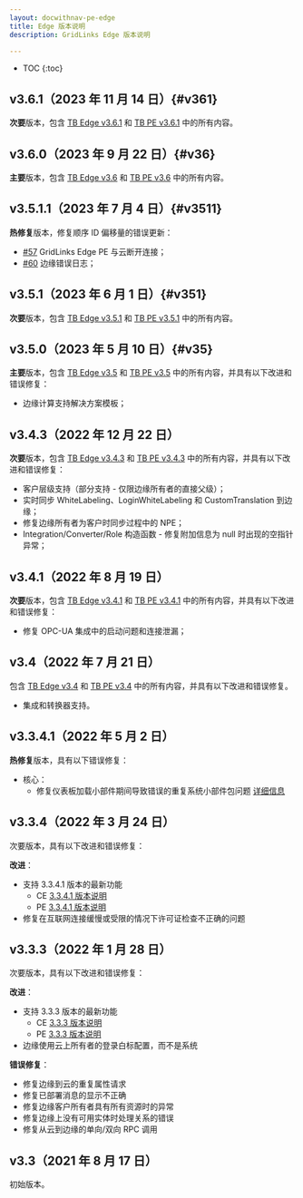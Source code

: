 ```yaml
---
layout: docwithnav-pe-edge
title: Edge 版本说明
description: GridLinks Edge 版本说明

---
```


* TOC
{:toc}

## v3.6.1（2023 年 11 月 14 日）{#v361}

**次要**版本，包含 [TB Edge v3.6.1](/docs/edge/releases/#v361) 和 [TB PE v3.6.1](/docs/pe/reference/releases/#v361) 中的所有内容。

## v3.6.0（2023 年 9 月 22 日）{#v36}

**主要**版本，包含 [TB Edge v3.6](/docs/edge/releases/#v36) 和 [TB PE v3.6](/docs/pe/reference/releases/#v36) 中的所有内容。

## v3.5.1.1（2023 年 7 月 4 日）{#v3511}

**热修复**版本，修复顺序 ID 偏移量的错误更新：

* [#57](https://github.com/thingsboard/thingsboard-edge/issues/57) GridLinks Edge PE 与云断开连接；
* [#60](https://github.com/thingsboard/thingsboard-edge/issues/60) 边缘错误日志；

## v3.5.1（2023 年 6 月 1 日）{#v351}

**次要**版本，包含 [TB Edge v3.5.1](/docs/edge/releases/#v351) 和 [TB PE v3.5.1](/docs/pe/reference/releases/#v351) 中的所有内容。

## v3.5.0（2023 年 5 月 10 日）{#v35}

**主要**版本，包含 [TB Edge v3.5](/docs/edge/releases/#v35) 和 [TB PE v3.5](/docs/pe/reference/releases/#v35) 中的所有内容，并具有以下改进和错误修复：

* 边缘计算支持解决方案模板；

## v3.4.3（2022 年 12 月 22 日）

**次要**版本，包含 [TB Edge v3.4.3](/docs/edge/releases/#v343-december-22-2022) 和 [TB PE v3.4.3](/docs/pe/reference/releases/#v343-december-21-2022) 中的所有内容，并具有以下改进和错误修复：

* 客户层级支持（部分支持 - 仅限边缘所有者的直接父级）；
* 实时同步 WhiteLabeling、LoginWhiteLabeling 和 CustomTranslation 到边缘；
* 修复边缘所有者为客户时同步过程中的 NPE；
* Integration/Converter/Role 构造函数 - 修复附加信息为 null 时出现的空指针异常；

## v3.4.1（2022 年 8 月 19 日）

**次要**版本，包含 [TB Edge v3.4.1](/docs/edge/releases/#v341-august-19-2022) 和 [TB PE v3.4.1](/docs/pe/reference/releases/#v341-august-18-2022) 中的所有内容，并具有以下改进和错误修复：

* 修复 OPC-UA 集成中的启动问题和连接泄漏；

## v3.4（2022 年 7 月 21 日）

包含 [TB Edge v3.4](/docs/edge/releases/#v34-july-21-2022) 和 [TB PE v3.4](/docs/pe/reference/releases/#v34-july-19-2022) 中的所有内容，并具有以下改进和错误修复。

* 集成和转换器支持。

## v3.3.4.1（2022 年 5 月 2 日）

**热修复**版本，具有以下错误修复：
* 核心：
    * 修复仪表板加载小部件期间导致错误的重复系统小部件包问题 [详细信息](https://github.com/thingsboard/thingsboard-edge/issues/5)

## v3.3.4（2022 年 3 月 24 日）

次要版本，具有以下改进和错误修复：

**改进**：
* 支持 3.3.4.1 版本的最新功能
   * CE [3.3.4.1 版本说明](https://thingsboard.io/docs/reference/releases/#v3341-march-22-2022)
   * PE [3.3.4.1 版本说明](https://thingsboard.io/docs/pe/reference/releases/#v3341-march-18-2022)
* 修复在互联网连接缓慢或受限的情况下许可证检查不正确的问题

## v3.3.3（2022 年 1 月 28 日）

次要版本，具有以下改进和错误修复：

**改进**：
 * 支持 3.3.3 版本的最新功能
   * CE [3.3.3 版本说明](https://thingsboard.io/docs/reference/releases/#v333-january-27-2022)
   * PE [3.3.3 版本说明](https://thingsboard.io/docs/pe/reference/releases/#v333-january-27-2022)
 * 边缘使用云上所有者的登录白标配置，而不是系统

**错误修复**：
 * 修复边缘到云的重复属性请求
 * 修复已部署消息的显示不正确
 * 修复边缘客户所有者具有所有资源时的异常
 * 修复边缘上没有可用实体时处理关系的错误
 * 修复从云到边缘的单向/双向 RPC 调用

## v3.3（2021 年 8 月 17 日）

初始版本。
